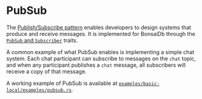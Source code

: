 # PubSub

The [Publish/Subscribe pattern](https://en.wikipedia.org/wiki/Publish%E2%80%93subscribe_pattern) enables developers to design systems that produce and receive messages. It is implemented for BonsaiDb through the [`PubSub` and `Subscriber`](../../traits/pubsub.md) traits.

A common example of what PubSub enables is implementing a simple chat system. Each chat participant can subscribe to messages on the `chat` topic, and when any participant publishes a `chat` message, all subscribers will receive a copy of that message.

A working example of PubSub is available at [`examples/basic-local/examples/pubsub.rs`]({{REPO_BASE_URL}}/examples/basic-local/examples/pubsub.rs).

